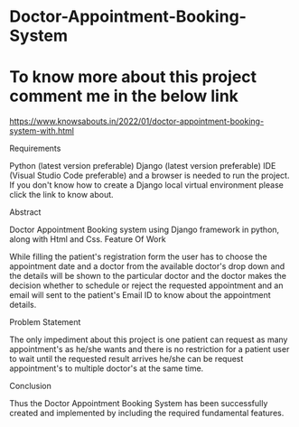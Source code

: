 # Doctor-Appointment-Booking-System

# To know more about this project comment me in the below link
https://www.knowsabouts.in/2022/01/doctor-appointment-booking-system-with.html

Requirements

Python (latest version preferable)
Django (latest version preferable)
IDE (Visual Studio Code preferable)
and a browser is needed to run the project.
If you don't know how to create a Django local virtual environment please click the link to know about.

Abstract

Doctor Appointment Booking system using Django framework in python, along with Html and Css.
Feature Of Work

While filling the patient's registration form the user has to choose the appointment date and a doctor from the available doctor's drop down and the details will be shown to the particular doctor and the doctor makes the decision whether to schedule or reject the requested appointment and an email will sent to the patient's Email ID to know about the appointment details.

Problem Statement

The only impediment about this project is one patient can request as many appointment's as he/she wants and there is no restriction for a patient user to wait until the requested result arrives he/she can be request appointment's to multiple doctor's at the same time.

Conclusion

Thus the Doctor Appointment Booking System has been successfully created and implemented by including the required fundamental features.
